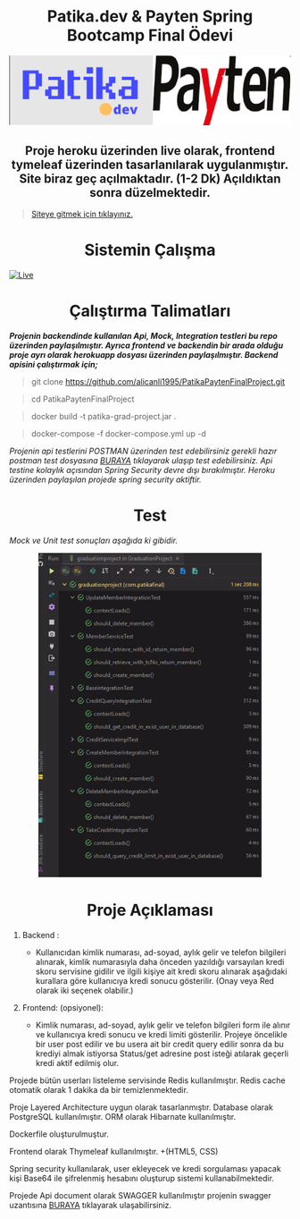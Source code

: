 # <center> Patika.dev & Payten Spring Bootcamp Final Ödevi </center>
<p align="center">
<img src="img/logo.png" alt="ci" width="800" class="center"/>
</p>

## <center> Proje heroku üzerinden live olarak, frontend tymeleaf üzerinden tasarlanılarak uygulanmıştır. Site biraz geç açılmaktadır. (1-2 Dk) Açıldıktan sonra düzelmektedir. 

>  [Siteye gitmek için tıklayınız.](https://gradproject-payten-patika.herokuapp.com) 

# <center> Sistemin Çalışma

[![Live](https://res.cloudinary.com/marcomontalbano/image/upload/v1644403010/video_to_markdown/images/youtube--csSkful5Byc-c05b58ac6eb4c4700831b2b3070cd403.jpg)](https://www.youtube.com/watch?v=csSkful5Byc "Live")

# <center>  Çalıştırma Talimatları 

***Projenin backendinde kullanılan Api, Mock, Integration testleri bu repo üzerinden paylaşılmıştır. Ayrıca frontend ve backendin bir arada olduğu proje ayrı olarak herokuapp dosyası üzerinden paylaşılmıştır. Backend apisini çalıştırmak için;***

>  git clone https://github.com/alicanli1995/PatikaPaytenFinalProject.git

>  cd PatikaPaytenFinalProject

>  docker build -t patika-grad-project.jar .

>  docker-compose -f docker-compose.yml up -d

*Projenin api testlerini POSTMAN üzerinden test edebilirsiniz gerekli hazır postman test dosyasına [BURAYA](https://github.com/alicanli1995/PatikaPaytenFinalProject/blob/main/PostmanTest.json)  tıklayarak ulaşıp test edebilirsiniz. Api testine kolaylık açısından Spring Security devre dışı bırakılmıştır. Heroku üzerinden paylaşılan projede spring security aktiftir.*

# <center> Test

*Mock ve Unit test sonuçları aşağıda ki gibidir.*

<p align="center"><img src="img/test.png" alt="ci" width="400" class="center"/></p>


# <center> Proje Açıklaması

1.  Backend :
    * Kullanıcıdan kimlik numarası, ad-soyad, aylık gelir ve telefon bilgileri alınarak, kimlik
    numarasıyla daha önceden yazıldığı varsayılan kredi skoru servisine gidilir ve ilgili
    kişiye ait kredi skoru alınarak aşağıdaki kurallara göre kullanıcıya kredi sonucu
    gösterilir.
    (Onay veya Red olarak iki seçenek olabilir.)

2.  Frontend: (opsiyonel):
    * Kimlik numarası, ad-soyad, aylık gelir ve telefon bilgileri form ile alınır ve kullanıcıya
    kredi sonucu ve kredi limiti gösterilir.
    Projeye öncelikle bir user post edilir ve bu usera ait bir credit query edilir sonra da bu krediyi almak istiyorsa Status/get adresine post isteği atılarak geçerli kredi aktif edilmiş olur.

Projede bütün userları listeleme servisinde Redis kullanılmıştır. Redis cache otomatik olarak 1 dakika da bir temizlenmektedir.

Proje Layered Architecture uygun olarak tasarlanmıştır. Database olarak PostgreSQL kullanılmıştır. ORM olarak Hibarnate kullanılmıştır.

Dockerfile oluşturulmuştur.

Frontend olarak Thymeleaf kullanılmıştır. +(HTML5, CSS) 

Spring security kullanılarak, user ekleyecek ve kredi sorgulaması yapacak kişi Base64 ile şifrelenmiş hesabını oluşturup sistemi kullanabilmektedir.

Projede Api document olarak SWAGGER kullanılmıştır projenin swagger uzantısına [BURAYA](https://gradproject-payten-patika.herokuapp.com/swagger-ui/index.html) tıklayarak ulaşabilirsiniz.



